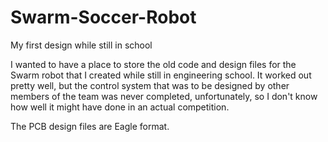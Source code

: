 # Swarm-Soccer-Robot
My first design while still in school

I wanted to have a place to store the old code and design files for the Swarm robot that I created while still in engineering
school. It worked out pretty well, but the control system that was to be designed by other members of the team was never
completed, unfortunately, so I don't know how well it might have done in an actual competition.

The PCB design files are Eagle format.
